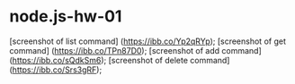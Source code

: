# node.js-hw-01

[screenshot of list command] (https://ibb.co/Yp2qRYp);
[screenshot of get command] (https://ibb.co/TPn87D0);
[screenshot of add command] (https://ibb.co/sQdkSm6);
[screenshot of delete command] (https://ibb.co/Srs3gRF);
